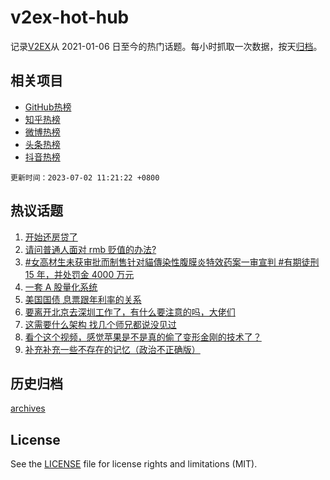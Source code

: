 # v2ex-hot-hub

 记录[V2EX](https://www.v2ex.com/)从 2021-01-06 日至今的热门话题。每小时抓取一次数据，按天[归档](archives)。
 
 ## 相关项目

- [GitHub热榜](https://github.com/lonnyzhang423/github-hot-hub)
- [知乎热榜](https://github.com/lonnyzhang423/zhihu-hot-hub)
- [微博热榜](https://github.com/lonnyzhang423/weibo-hot-hub)
- [头条热榜](https://github.com/lonnyzhang423/toutiao-hot-hub)
- [抖音热榜](https://github.com/lonnyzhang423/douyin-hot-hub)


 `更新时间：2023-07-02 11:21:22 +0800`

## 热议话题

1. [开始还房贷了](https://www.v2ex.com/t/953219)
1. [请问普通人面对 rmb 贬值的办法?](https://www.v2ex.com/t/953320)
1. [#女高材生未获审批而制售针对貓傳染性腹膜炎特效药案一审宣判 #有期徒刑 15 年，并处罚金 4000 万元](https://www.v2ex.com/t/953333)
1. [一套 A 股量化系统](https://www.v2ex.com/t/953256)
1. [美国国债 息票跟年利率的关系](https://www.v2ex.com/t/953233)
1. [要离开北京去深圳工作了，有什么要注意的吗，大佬们](https://www.v2ex.com/t/953258)
1. [这需要什么架构 找几个师兄都说没见过](https://www.v2ex.com/t/953239)
1. [看个这个视频，感觉苹果是不是真的偷了变形金刚的技术了？](https://www.v2ex.com/t/953297)
1. [补充补充一些不存在的记忆（政治不正确版）](https://www.v2ex.com/t/953346)

## 历史归档

[archives](archives)

## License

See the [LICENSE](LICENSE) file for license rights and limitations (MIT).
